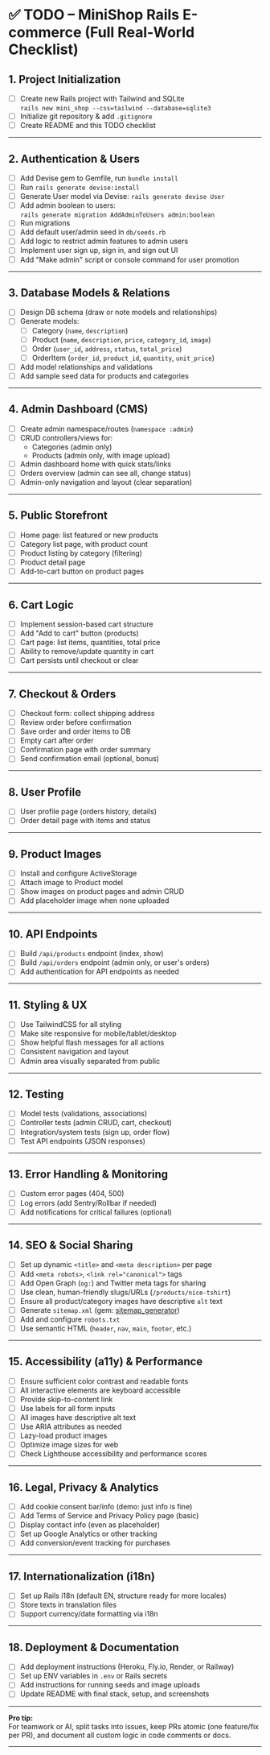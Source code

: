 # ✅ TODO – MiniShop Rails E-commerce (Full Real-World Checklist)

## 1. Project Initialization

- [ ] Create new Rails project with Tailwind and SQLite  
      `rails new mini_shop --css=tailwind --database=sqlite3`
- [ ] Initialize git repository & add `.gitignore`
- [ ] Create README and this TODO checklist

---

## 2. Authentication & Users

- [ ] Add Devise gem to Gemfile, run `bundle install`
- [ ] Run `rails generate devise:install`
- [ ] Generate User model via Devise: `rails generate devise User`
- [ ] Add admin boolean to users:  
      `rails generate migration AddAdminToUsers admin:boolean`
- [ ] Run migrations
- [ ] Add default user/admin seed in `db/seeds.rb`
- [ ] Add logic to restrict admin features to admin users
- [ ] Implement user sign up, sign in, and sign out UI
- [ ] Add "Make admin" script or console command for user promotion

---

## 3. Database Models & Relations

- [ ] Design DB schema (draw or note models and relationships)
- [ ] Generate models:
    - [ ] Category (`name`, `description`)
    - [ ] Product (`name`, `description`, `price`, `category_id`, `image`)
    - [ ] Order (`user_id`, `address`, `status`, `total_price`)
    - [ ] OrderItem (`order_id`, `product_id`, `quantity`, `unit_price`)
- [ ] Add model relationships and validations
- [ ] Add sample seed data for products and categories

---

## 4. Admin Dashboard (CMS)

- [ ] Create admin namespace/routes (`namespace :admin`)
- [ ] CRUD controllers/views for:
    - Categories (admin only)
    - Products (admin only, with image upload)
- [ ] Admin dashboard home with quick stats/links
- [ ] Orders overview (admin can see all, change status)
- [ ] Admin-only navigation and layout (clear separation)

---

## 5. Public Storefront

- [ ] Home page: list featured or new products
- [ ] Category list page, with product count
- [ ] Product listing by category (filtering)
- [ ] Product detail page
- [ ] Add-to-cart button on product pages

---

## 6. Cart Logic

- [ ] Implement session-based cart structure
- [ ] Add "Add to cart" button (products)
- [ ] Cart page: list items, quantities, total price
- [ ] Ability to remove/update quantity in cart
- [ ] Cart persists until checkout or clear

---

## 7. Checkout & Orders

- [ ] Checkout form: collect shipping address
- [ ] Review order before confirmation
- [ ] Save order and order items to DB
- [ ] Empty cart after order
- [ ] Confirmation page with order summary
- [ ] Send confirmation email (optional, bonus)

---

## 8. User Profile

- [ ] User profile page (orders history, details)
- [ ] Order detail page with items and status

---

## 9. Product Images

- [ ] Install and configure ActiveStorage
- [ ] Attach image to Product model
- [ ] Show images on product pages and admin CRUD
- [ ] Add placeholder image when none uploaded

---

## 10. API Endpoints

- [ ] Build `/api/products` endpoint (index, show)
- [ ] Build `/api/orders` endpoint (admin only, or user's orders)
- [ ] Add authentication for API endpoints as needed

---

## 11. Styling & UX

- [ ] Use TailwindCSS for all styling
- [ ] Make site responsive for mobile/tablet/desktop
- [ ] Show helpful flash messages for all actions
- [ ] Consistent navigation and layout
- [ ] Admin area visually separated from public

---

## 12. Testing

- [ ] Model tests (validations, associations)
- [ ] Controller tests (admin CRUD, cart, checkout)
- [ ] Integration/system tests (sign up, order flow)
- [ ] Test API endpoints (JSON responses)

---

## 13. Error Handling & Monitoring

- [ ] Custom error pages (404, 500)
- [ ] Log errors (add Sentry/Rollbar if needed)
- [ ] Add notifications for critical failures (optional)

---

## 14. SEO & Social Sharing

- [ ] Set up dynamic `<title>` and `<meta description>` per page
- [ ] Add `<meta robots>`, `<link rel="canonical">` tags
- [ ] Add Open Graph (`og:`) and Twitter meta tags for sharing
- [ ] Use clean, human-friendly slugs/URLs (`/products/nice-tshirt`)
- [ ] Ensure all product/category images have descriptive `alt` text
- [ ] Generate `sitemap.xml` (gem: [sitemap_generator](https://github.com/kjvarga/sitemap_generator))
- [ ] Add and configure `robots.txt`
- [ ] Use semantic HTML (`header`, `nav`, `main`, `footer`, etc.)

---

## 15. Accessibility (a11y) & Performance

- [ ] Ensure sufficient color contrast and readable fonts
- [ ] All interactive elements are keyboard accessible
- [ ] Provide skip-to-content link
- [ ] Use labels for all form inputs
- [ ] All images have descriptive alt text
- [ ] Use ARIA attributes as needed
- [ ] Lazy-load product images
- [ ] Optimize image sizes for web
- [ ] Check Lighthouse accessibility and performance scores

---

## 16. Legal, Privacy & Analytics

- [ ] Add cookie consent bar/info (demo: just info is fine)
- [ ] Add Terms of Service and Privacy Policy page (basic)
- [ ] Display contact info (even as placeholder)
- [ ] Set up Google Analytics or other tracking
- [ ] Add conversion/event tracking for purchases

---

## 17. Internationalization (i18n)

- [ ] Set up Rails i18n (default EN, structure ready for more locales)
- [ ] Store texts in translation files
- [ ] Support currency/date formatting via i18n

---

## 18. Deployment & Documentation

- [ ] Add deployment instructions (Heroku, Fly.io, Render, or Railway)
- [ ] Set up ENV variables in `.env` or Rails secrets
- [ ] Add instructions for running seeds and image uploads
- [ ] Update README with final stack, setup, and screenshots

---

**Pro tip:**  
For teamwork or AI, split tasks into issues, keep PRs atomic (one feature/fix per PR), and document all custom logic in code comments or docs.

---
